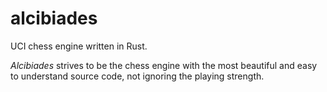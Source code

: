 # alcibiades
UCI chess engine written in Rust.

*Alcibiades* strives to be the chess engine with the most beautiful
and easy to understand source code, not ignoring the playing strength.
